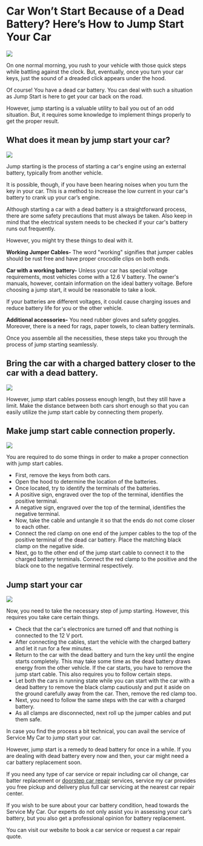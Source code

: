 # Car Won’t Start Because of a Dead Battery? Here’s How to Jump Start Your Car
![](https://i.imgur.com/jlLAcCq.png)

On one normal morning, you rush to your vehicle with those quick steps while battling against the clock. But, eventually, once you turn your car keys, just the sound of a dreaded click appears under the hood.

Of course! You have a dead car battery. You can deal with such a situation as Jump Start is here to get your car back on the road.

However, jump starting is a valuable utility to bail you out of an odd situation. But, it requires some knowledge to implement things properly to get the proper result.

## What does it mean by jump start your car?
![](https://i.imgur.com/97FotpR.jpg)

Jump starting is the process of starting a car's engine using an external battery, typically from another vehicle.

It is possible, though, if you have been hearing noises when you turn the key in your car. This is a method to increase the low current in your car's battery to crank up your car’s engine.

Although starting a car with a dead battery is a straightforward process, there are some safety precautions that must always be taken. Also keep in mind that the electrical system needs to be checked if your car's battery runs out frequently.

However, you might try these things to deal with it.

**Working Jumper Cables-** The word "working" signifies that jumper cables should be rust free and have proper crocodile clips on both ends.

**Car with a working battery-** Unless your car has special voltage requirements, most vehicles come with a 12.6 V battery. The owner's manuals, however, contain information on the ideal battery voltage. Before choosing a jump start, it would be reasonable to take a look.

If your batteries are different voltages, it could cause charging issues and reduce battery life for you or the other vehicle.

**Additional accessories-** You need rubber gloves and safety goggles. Moreover, there is a need for rags, paper towels, to clean battery terminals.

Once you assemble all the necessities, these steps take you through the process of jump starting seamlessly.

## Bring the car with a charged battery closer to the car with a dead battery.
![](https://i.imgur.com/gZMsET6.jpg)

However, jump start cables possess enough length, but they still have a limit. Make the distance between both cars short enough so that you can easily utilize the jump start cable by connecting them properly.

## Make jump start cable connection properly.
![](https://i.imgur.com/w5ZlQD1.jpg)

You are required to do some things in order to make a proper connection with jump start cables.

* First, remove the keys from both cars. 
* Open the hood to determine the location of the batteries.
* Once located, try to identify the terminals of the batteries. 
* A positive sign, engraved over the top of the terminal, identifies the positive terminal.
* A negative sign, engraved over the top of the terminal, identifies the negative terminal.
* Now, take the cable and untangle it so that the ends do not come closer to each other.
* Connect the red clamp on one end of the jumper cables to the top of the positive terminal of the dead car battery. Place the matching black clamp on the negative side.
* Next, go to the other end of the jump start cable to connect it to the charged battery terminals. Connect the red clamp to the positive and the black one to the negative terminal respectively.

## Jump start your car
![](https://i.imgur.com/K9r4ypQ.jpg)

Now, you need to take the necessary step of jump starting. However, this requires you take care certain things.

* Check that the car's electronics are turned off and that nothing is connected to the 12 V port.
* After connecting the cables, start the vehicle with the charged battery and let it run for a few minutes.
* Return to the car with the dead battery and turn the key until the engine starts completely. This may take some time as the dead battery draws energy from the other vehicle.
If the car starts, you have to remove the jump start cable. This also requires you to follow certain steps.
* Let both the cars in running state while you can start with the car with a dead battery to remove the black clamp cautiously and put it aside on the ground carefully away from the car. Then, remove the red clamp too.
* Next, you need to follow the same steps with the car with a charged battery.
* As all clamps are disconnected, next roll up the jumper cables and put them safe.

In case you find the process a bit technical, you can avail the service of Service My Car to jump start your car.

However, jump start is a remedy to dead battery for once in a while. If you are dealing with dead battery every now and then, your car might need a car battery replacement soon.

If you need any type of car service or repair including car oil change, car batter replacement or [doorstep car repair](https://servicemycar.com/uae/mobile-car-mechanic) services, service my car provides you free pickup and delivery plus full car servicing at the nearest car repair center.

If you wish to be sure about your car battery condition, head towards the Service My Car. Our experts do not only assist you in assessing your car’s battery, but you also get a professional opinion for battery replacement.  

You can visit our website to book a car service or request a car repair quote.